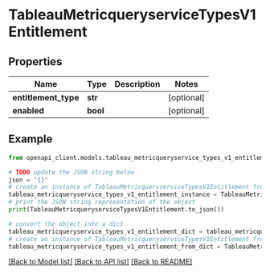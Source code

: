 # TableauMetricqueryserviceTypesV1Entitlement


## Properties

Name | Type | Description | Notes
------------ | ------------- | ------------- | -------------
**entitlement_type** | **str** |  | [optional] 
**enabled** | **bool** |  | [optional] 

## Example

```python
from openapi_client.models.tableau_metricqueryservice_types_v1_entitlement import TableauMetricqueryserviceTypesV1Entitlement

# TODO update the JSON string below
json = "{}"
# create an instance of TableauMetricqueryserviceTypesV1Entitlement from a JSON string
tableau_metricqueryservice_types_v1_entitlement_instance = TableauMetricqueryserviceTypesV1Entitlement.from_json(json)
# print the JSON string representation of the object
print(TableauMetricqueryserviceTypesV1Entitlement.to_json())

# convert the object into a dict
tableau_metricqueryservice_types_v1_entitlement_dict = tableau_metricqueryservice_types_v1_entitlement_instance.to_dict()
# create an instance of TableauMetricqueryserviceTypesV1Entitlement from a dict
tableau_metricqueryservice_types_v1_entitlement_from_dict = TableauMetricqueryserviceTypesV1Entitlement.from_dict(tableau_metricqueryservice_types_v1_entitlement_dict)
```
[[Back to Model list]](../README.md#documentation-for-models) [[Back to API list]](../README.md#documentation-for-api-endpoints) [[Back to README]](../README.md)


